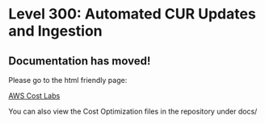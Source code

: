 # Level 300: Automated CUR Updates and Ingestion

## Documentation has moved!

Please go to the html friendly page:

[AWS Cost Labs](http://awscostlabs.com/)

You can also view the Cost Optimization files in the repository under docs/
 

